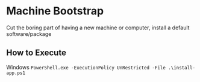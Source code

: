# Machine Bootstrap #
Cut the boring part of having a new machine or computer, install a default software/package

## How to Execute ##

Windows
`PowerShell.exe -ExecutionPolicy UnRestricted -File .\install-app.ps1`

